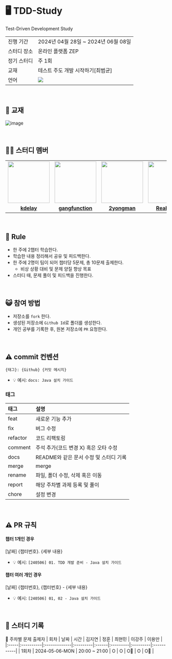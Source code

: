 # 🖥️ TDD-Study
Test-Driven Development Study
<table>
  <tr>
    <td>진행 기간</td>
    <td>2024년 04월 28일 ~ 2024년 06월 08일</td>
  </tr>
  <tr>
    <td>스터디 장소</td>
    <td>온라인 플랫폼 ZEP</td>
  </tr>
  <tr>
    <td>정기 스터디</td>
    <td>주 1회</td>
  </tr>
  <tr>
    <td>교재</td>
    <td>테스트 주도 개발 시작하기[최범균]</td>
  </tr>
  <tr>
    <td>언어</td>
    <td><img src="https://img.shields.io/badge/Java-007396.svg?&style=for-the-badge&logo=Java&logoColor=white"> </td>
  </tr>
</table>

<br/>

## 📗 교재

![image](https://github.com/kdelay/TDD-Study/assets/90545043/2844211f-98d2-4e9a-8bab-c268359781a1)

<br/>

## 🧑‍💻 스터디 멤버
<table>
  <tr>
    <td align="center">
      <a href="https://github.com/kdelay"><img src="https://avatars.githubusercontent.com/kdelay" width="130px;" alt=""></a>
    </td>
    <td>
      <a href="https://github.com/gangfunction"><img src="https://avatars.githubusercontent.com/gangfunction" width="130px;" alt=""></a>
    </td>
    <td>
      <a href="https://github.com/2yongman"><img src="https://avatars.githubusercontent.com/2yongman" width="130px;" alt=""></a>
    </td>
    <td>
      <a href="https://github.com/RealWarm"><img src="https://avatars.githubusercontent.com/RealWarm" width="130px;" alt=""></a>
    </td>
    <td>
      <a href="https://github.com/vivalahm"><img src="https://avatars.githubusercontent.com/vivalahm" width="130px;" alt=""></a>
    </td>
  </tr>
  <tr>
    <td align="center"><a href="https://github.com/kdelay"><b>kdelay</b></a></td>
    <td align="center"><a href="https://github.com/gangfunction"><b>gangfunction</b></a></td>
    <td align="center"><a href="https://github.com/2yongman"><b>2yongman</b></a></td>
    <td align="center"><a href="https://github.com/RealWarm"><b>RealWarm</b></a></td>
    <td align="center"><a href="https://github.com/vivalahm"><b>vivalahm</b></a></td>
  </tr>
</table>

<br/>

## 📢 Rule
- 한 주에 2챕터 학습한다.
- 학습한 내용 정리해서 공유 및 피드백한다.
- 한 주에 2명이 팀이 되어 챕터당 5문제, 총 10문제 출제한다.
  - 비상 상황 대비 및 문제 양질 향상 목표
- 스터디 때, 문제 풀이 및 피드백을 진행한다.

<br/>

## 😺 참여 방법
- 저장소를 `fork` 한다.
- 생성된 저장소에 `Github Id`로 폴더를 생성한다.
- 개인 공부를 기록한 후, 원본 저장소에 `PR` 요청한다.

<br/>

## ⚠️ commit 컨벤션

```
{태그}: {Github} {커밋 메시지}
```

- 💡 예시: `docs: Java 설치 가이드`

### 태그

| 태그       | 설명                                 |
|:---------|:----------------------------------------|
| feat     | 새로운 기능 추가                          |
| fix      | 버그 수정                                 |
| refactor | 코드 리팩토링                             |
| comment  | 주석 추가(코드 변경 X) 혹은 오타 수정      |
| docs     | README와 같은 문서 수정 및 스터디 기록     |
| merge    | merge                                      |
| rename   | 파일, 폴더 수정, 삭제 혹은 이동            |
| report   | 해당 주차별 과제 등록 및 풀이               |
| chore    | 설정 변경                                   |

<br/>

## ⚠️ PR 규칙
#### 챕터 1개인 경우
[날짜] {챕터번호}. {세부 내용}
- 💡 예시: `[240506] 01. TDD 개발 준비 - Java 설치 가이드`
#### 챕터 여러 개인 경우
[날짜] {챕터번호}, {챕터번호} - {세부 내용}
- 💡 예시: `[240506] 01, 02 - Java 설치 가이드`

<br/>

## 📒 스터디 기록
🔹 주차별 문제 출제자
| 회차 | 날짜      | 시간         |  김지연  |  정훈  |  최현민  |  이강주  |  이용만  |
|:-----|:----------|:-------------|:---------|:------|:---------|:---------|:-----------|
| 1회차 | 2024-05-06-MON | 20:00 ~ 21:00 |  O  |   O   |   O🔹     |      O   |      O🔹     |
